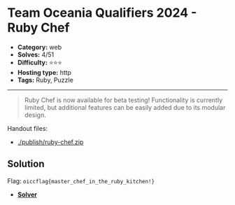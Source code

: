 # Team Oceania Qualifiers 2024 - Ruby Chef

- **Category:** web
- **Solves:** 4/51
- **Difficulty:** ⭐️⭐️⭐️
- **Hosting type:** http
- **Tags:** Ruby, Puzzle

---

> Ruby Chef is now available for beta testing! Functionality is currently limited, but additional features can be easily added due to its modular design.


Handout files:

- [./publish/ruby-chef.zip](./publish/ruby-chef.zip)

## Solution

Flag: `oiccflag{master_chef_in_the_ruby_kitchen!}`


- [**Solver**](./solve/solv.py)



